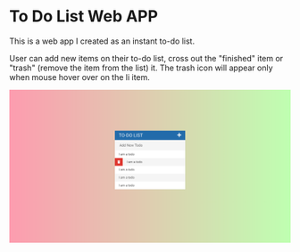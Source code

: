 # To Do List Web APP

This is a web app I created as an instant to-do list.


User can add new items on their to-do list, cross out the "finished" item or "trash" (remove the item from the list) it.
The trash icon will appear only when mouse hover over on the li item.

![Alt text](ProjectScreenshot.png)
